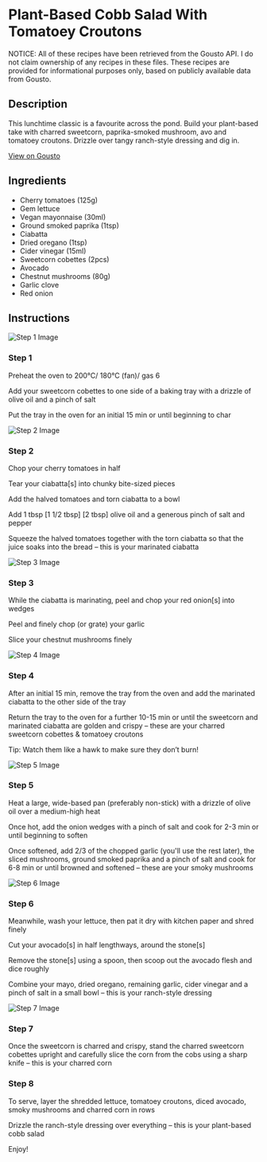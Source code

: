 # Plant-Based Cobb Salad With Tomatoey Croutons

NOTICE: All of these recipes have been retrieved from the Gousto API. I do not claim ownership of any recipes in these files. These recipes are provided for informational purposes only, based on publicly available data from Gousto.

## Description

This lunchtime classic is a favourite across the pond. Build your plant-based take with charred sweetcorn, paprika-smoked mushroom, avo and tomatoey croutons. Drizzle over tangy ranch-style dressing and dig in.

[View on Gousto](https://www.gousto.co.uk/recipes/cookbook/plant-based-cobb-salad-with-tomatoey-croutons)

## Ingredients

- Cherry tomatoes (125g)
- Gem lettuce
- Vegan mayonnaise (30ml)
- Ground smoked paprika (1tsp)
- Ciabatta
- Dried oregano (1tsp)
- Cider vinegar (15ml)
- Sweetcorn cobettes (2pcs)
- Avocado
- Chestnut mushrooms (80g)
- Garlic clove
- Red onion

## Instructions

![Step 1 Image](https://production-media.gousto.co.uk/cms/recipe-step-image/Step-1-1680602549852-x200.jpg)

### Step 1

Preheat the oven to 200°C/ 180°C (fan)/ gas 6

Add your sweetcorn cobettes to one side of a baking tray with a drizzle of olive oil and a pinch of salt

Put the tray in the oven for an initial 15 min or until beginning to char

![Step 2 Image](https://production-media.gousto.co.uk/cms/recipe-step-image/Step-2-1680602552048-x200.jpg)

### Step 2

Chop your cherry tomatoes in half

Tear your ciabatta[s] into chunky bite-sized pieces

Add the halved tomatoes and torn ciabatta to a bowl

Add 1 tbsp <span class="text-purple">[1 1/2 tbsp]</span><span class="text-danger"> [2 tbsp]</span> olive oil and a generous pinch of salt and pepper

Squeeze the halved tomatoes together with the torn ciabatta so that the juice soaks into the bread – this is your marinated ciabatta

![Step 3 Image](https://production-media.gousto.co.uk/cms/recipe-step-image/Step-3-4-1690538235024-x200.jpg)

### Step 3

While the ciabatta is marinating, peel and chop your red onion[s] into wedges

Peel and finely chop (or grate) your garlic

Slice your chestnut mushrooms finely

![Step 4 Image](https://production-media.gousto.co.uk/cms/recipe-step-image/Step-4-1680602558937-x200.jpg)

### Step 4

After an initial 15 min, remove the tray from the oven and add the marinated ciabatta to the other side of the tray

Return the tray to the oven for a further 10-15 min or until the sweetcorn and marinated ciabatta are golden and crispy – these are your charred sweetcorn cobettes & tomatoey croutons

Tip: Watch them like a hawk to make sure they don’t burn!

![Step 5 Image](https://production-media.gousto.co.uk/cms/recipe-step-image/Step-5-1680602561570-x200.jpg)

### Step 5

Heat a large, wide-based pan (preferably non-stick) with a drizzle of olive oil over a medium-high heat

Once hot, add the onion wedges with a pinch of salt and cook for 2-3 min or until beginning to soften

Once softened, add 2/3 of the chopped garlic (you'll use the rest later), the sliced mushrooms, ground smoked paprika and a pinch of salt and cook for 6-8 min or until browned and softened – these are your smoky mushrooms

![Step 6 Image](https://production-media.gousto.co.uk/cms/recipe-step-image/Step-6-1680602564586-x200.jpg)

### Step 6

Meanwhile, wash your lettuce, then pat it dry with kitchen paper and shred finely

Cut your avocado[s]<span class="text-danger"> </span>in half lengthways, around the stone[s]

Remove the stone[s] using a spoon, then scoop out the avocado flesh and dice roughly

Combine your mayo, dried oregano, remaining garlic, cider vinegar and a pinch of salt in a small bowl – this is your ranch-style dressing

![Step 7 Image](https://production-media.gousto.co.uk/cms/recipe-step-image/Step-7-1680602567266-x200.jpg)

### Step 7

Once the sweetcorn is charred and crispy, stand the charred sweetcorn cobettes upright and carefully slice the corn from the cobs using a sharp knife – this is your charred corn

### Step 8

To serve, layer the shredded lettuce, tomatoey croutons, diced avocado, smoky mushrooms and charred corn in rows

Drizzle the ranch-style dressing over everything – this is your plant-based cobb salad

Enjoy!

